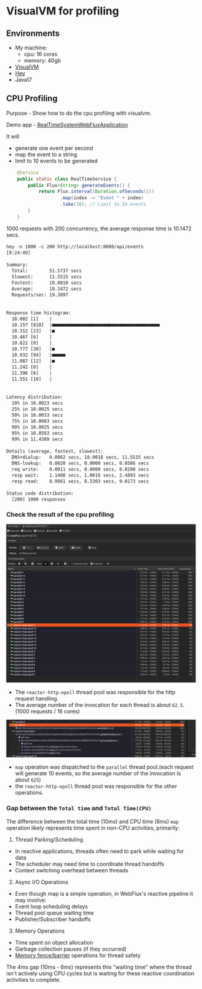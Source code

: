 # VisualVM for profiling

## Environments
- My machine:
  - cpu: 16 cores
  - memory: 40gb
- [VisualVM](https://visualvm.github.io/)
- [Hey](https://github.com/rakyll/hey)
- Java17


## CPU Profiling

Purpose - Show how to do the cpu profiling with visualvm.

Demo app - [RealTimeSystemWebFluxApplication](../../src/main/java/dev/meirong/demos/webflux/RealTimeSystemWebFluxApplication.java)

It will 
- generate one event per second
- map the event to a string
- limit to 10 events to be generated

```java
    @Service
    public static class RealTimeService {
        public Flux<String> generateEvents() {
            return Flux.interval(Duration.ofSeconds(1))
                    .map(index -> "Event " + index)
                    .take(10); // Limit to 10 events
        }
    }
```

1000 requests with 200 concurrency, the average response time is 10.1472 secs.
```curl
hey -n 1000 -c 200 http://localhost:8080/api/events           [8:24:49]

Summary:
  Total:        51.5737 secs
  Slowest:      11.5515 secs
  Fastest:      10.0018 secs
  Average:      10.1472 secs
  Requests/sec: 19.3897
  

Response time histogram:
  10.002 [1]    |
  10.157 [818]  |■■■■■■■■■■■■■■■■■■■■■■■■■■■■■■■■■■■■■■■■
  10.312 [23]   |■
  10.467 [6]    |
  10.622 [0]    |
  10.777 [30]   |■
  10.932 [94]   |■■■■■
  11.087 [12]   |■
  11.242 [0]    |
  11.396 [6]    |
  11.551 [10]   |


Latency distribution:
  10% in 10.0023 secs
  25% in 10.0025 secs
  50% in 10.0033 secs
  75% in 10.0083 secs
  90% in 10.8025 secs
  95% in 10.8563 secs
  99% in 11.4389 secs

Details (average, fastest, slowest):
  DNS+dialup:   0.0062 secs, 10.0018 secs, 11.5515 secs
  DNS-lookup:   0.0020 secs, 0.0000 secs, 0.0506 secs
  req write:    0.0011 secs, 0.0000 secs, 0.0298 secs
  resp wait:    1.1408 secs, 1.0016 secs, 2.4893 secs
  resp read:    8.9961 secs, 8.5303 secs, 9.0173 secs

Status code distribution:
  [200] 1000 responses
```

### Check the result of the cpu profiling

![cpu-profiling](./cpu-profiling-0.png)
- The `reactor-http-epoll` thread pool was responsible for the http request handling.
- The average number of the invocation for each thread is about `62.5`.(1000 requests / 16 cores)

![cpu-profiling](./cpu-profiling.png)
- `map` operation was dispatched to the `parallel` thread pool.(each request will generate 10 events, so the average number of the invocation is about `625`)
- the `reactor-http-epoll` thread pool was responsible for the other operations.

### Gap between the `Total time` and `Total Time(CPU)`

The difference between the total time (10ms) and CPU time (6ms) `map` operation likely represents time spent in non-CPU activities, primarily:

1. Thread Parking/Scheduling
- In reactive applications, threads often need to park while waiting for data
- The scheduler may need time to coordinate thread handoffs
- Context switching overhead between threads

2. Async I/O Operations
- Even though map is a simple operation, in WebFlux's reactive pipeline it may involve:
- Event loop scheduling delays
- Thread pool queue waiting time
- Publisher/Subscriber handoffs

3. Memory Operations
- Time spent on object allocation
- Garbage collection pauses (if they occurred)
- [Memory fence/barrier](https://en.wikipedia.org/wiki/Memory_barrier) operations for thread safety

The 4ms gap (10ms - 6ms) represents this "waiting time" where the thread isn't actively using CPU cycles but is waiting for these reactive coordination activities to complete.
